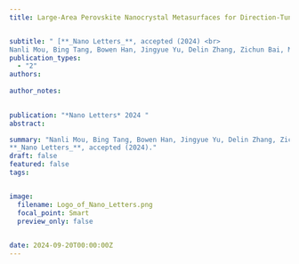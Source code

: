 ```yaml
---
title: Large-Area Perovskite Nanocrystal Metasurfaces for Direction-Tunable Lasing


subtitle: " [**_Nano Letters_**, accepted (2024) <br> 
Nanli Mou, Bing Tang, Bowen Han, Jingyue Yu, Delin Zhang, Zichun Bai, Mou Zhong, Biye Xie, Zhaoyu Zhang, Shikai Deng, Andrey L. Rogach, Jingtian Hu and **Jun Guan*** ]"
publication_types:
  - "2"
authors: 
  
author_notes:
  

publication: "*Nano Letters* 2024 "
abstract: 

summary: "Nanli Mou, Bing Tang, Bowen Han, Jingyue Yu, Delin Zhang, Zichun Bai, Mou Zhong, Biye Xie, Zhaoyu Zhang, Shikai Deng, Andrey L. Rogach, Jingtian Hu and **Jun Guan***  <br>
**_Nano Letters_**, accepted (2024)."
draft: false
featured: false
tags:


image:
  filename: Logo_of_Nano_Letters.png
  focal_point: Smart
  preview_only: false

 
date: 2024-09-20T00:00:00Z
---
```







